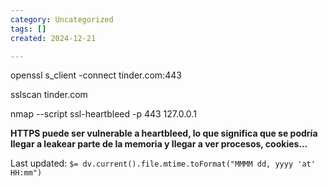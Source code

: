 ```yaml
---
category: Uncategorized
tags: []
created: 2024-12-21

---
```

openssl s_client -connect tinder.com:443

sslscan tinder.com

nmap --script ssl-heartbleed -p 443 127.0.0.1


**HTTPS puede ser vulnerable a heartbleed, lo que significa que se podría llegar a leakear parte de la memoria y llegar a ver procesos, cookies...**


Last updated: `$= dv.current().file.mtime.toFormat("MMMM dd, yyyy 'at' HH:mm")`
